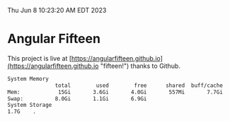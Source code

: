 Thu Jun  8 10:23:20 AM EDT 2023

# Angular Fifteen


This project is live at [https://angularfifteen.github.io](https://angularfifteen.github.io "fifteen!") thanks to Github.

```bash
System Memory
               total        used        free      shared  buff/cache   available
Mem:            15Gi       3.6Gi       4.0Gi       557Mi       7.7Gi        10Gi
Swap:          8.0Gi       1.1Gi       6.9Gi
System Storage
1.7G	.
```
```bash

